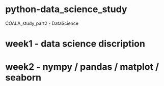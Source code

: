 # python-data_science_study
COALA_study_part2 - DataScience

# week1 - data science discription
# week2 - nympy / pandas / matplot / seaborn
